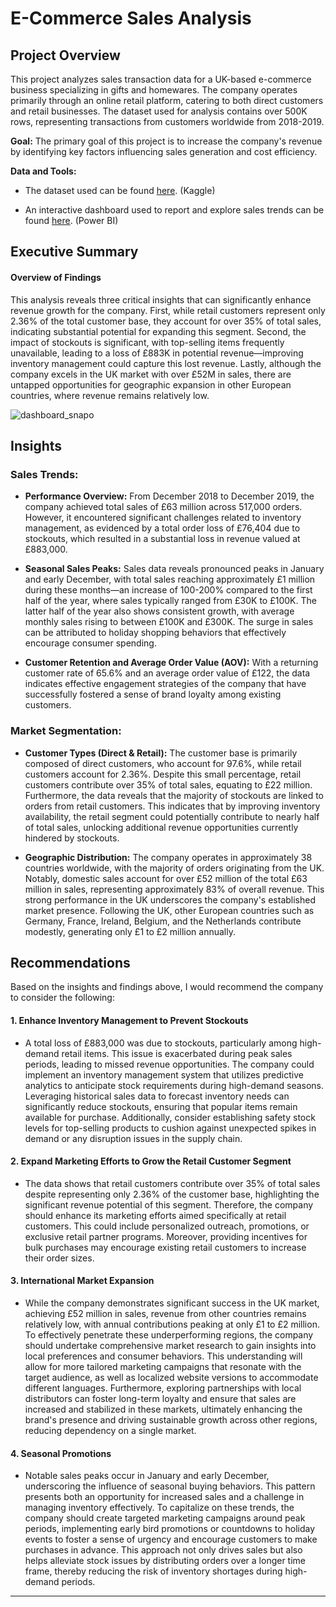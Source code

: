 # E-Commerce Sales Analysis

## Project Overview

This project analyzes sales transaction data for a UK-based e-commerce business specializing in gifts and homewares. The company operates primarily through an online retail platform, catering to both direct customers and retail businesses.  The dataset used for analysis contains over 500K rows, representing transactions from customers worldwide from 2018-2019.

**Goal:** The primary goal of this project is to increase the company's revenue by identifying key factors influencing sales generation and cost efficiency.

**Data and Tools:**

- The dataset used can be found [here](https://www.kaggle.com/datasets/gabrielramos87/an-online-shop-business/data). (Kaggle)

- An interactive dashboard used to report and explore sales trends can be found [here](https://app.powerbi.com/view?r=eyJrIjoiYzkxM2MzODktOTRiZi00OTBkLTgxOGItYjQxYzhhYTFhODA5IiwidCI6IjI3MWQ1ZTdiLTEzNTAtNGI5Ni1hYjg0LTUyZGJkYTRjZjQwYyIsImMiOjEwfQ%3D%3D&pageName=6b650cd31a16e93ba4dc). (Power BI)




## Executive Summary
#### Overview of Findings

This analysis reveals three critical insights that can significantly enhance revenue growth for the company. First, while retail customers represent only 2.36% of the total customer base, they account for over 35% of total sales, indicating substantial potential for expanding this segment. Second, the impact of stockouts is significant, with top-selling items frequently unavailable, leading to a loss of £883K in potential revenue—improving inventory management could capture this lost revenue. Lastly, although the company excels in the UK market with over £52M in sales, there are untapped opportunities for geographic expansion in other European countries, where revenue remains relatively low.


![dashboard_snapo](https://github.com/user-attachments/assets/1d54feaf-7579-4dc0-bf69-2f49dc119356)




## Insights 
### Sales Trends:

* **Performance Overview:** From December 2018 to December 2019, the company achieved total sales of £63 million across 517,000 orders. However, it encountered significant challenges related to inventory management, as evidenced by a total order loss of £76,404 due to stockouts, which resulted in a substantial loss in revenue valued at £883,000.

* **Seasonal Sales Peaks:** Sales data reveals pronounced peaks in January and early December, with total sales reaching approximately £1 million during these months—an increase of 100-200% compared to the first half of the year, where sales typically ranged from £30K to £100K. The latter half of the year also shows consistent growth, with average monthly sales rising to between £100K and £300K. The surge in sales can be attributed to holiday shopping behaviors that effectively encourage consumer spending. 

* **Customer Retention and Average Order Value (AOV):** With a returning customer rate of 65.6% and an average order value of £122, the data indicates effective engagement strategies of the company that have successfully fostered a sense of brand loyalty among existing customers.

### Market Segmentation:
  
* **Customer Types (Direct & Retail):** The customer base is primarily composed of direct customers, who account for 97.6%, while retail customers account for 2.36%. Despite this small percentage, retail customers contribute over 35% of total sales, equating to £22 million. Furthermore, the data reveals that the majority of stockouts are linked to orders from retail customers. This indicates that by improving inventory availability, the retail segment could potentially contribute to nearly half of total sales, unlocking additional revenue opportunities currently hindered by stockouts.

* **Geographic Distribution:** The company operates in approximately 38 countries worldwide, with the majority of orders originating from the UK. Notably, domestic sales account for over £52 million of the total £63 million in sales, representing approximately 83% of overall revenue. This strong performance in the UK underscores the company's established market presence. Following the UK, other European countries such as Germany, France, Ireland, Belgium, and the Netherlands contribute modestly, generating only £1 to £2 million annually.

## Recommendations

Based on the insights and findings above, I would recommend the company to consider the following: 

#### 1. Enhance Inventory Management to Prevent Stockouts 

* A total loss of £883,000 was due to stockouts, particularly among high-demand retail items. This issue is exacerbated during peak sales periods, leading to missed revenue opportunities. The company could implement an inventory management system that utilizes predictive analytics to anticipate stock requirements during high-demand seasons. Leveraging historical sales data to forecast inventory needs can significantly reduce stockouts, ensuring that popular items remain available for purchase. Additionally, consider establishing safety stock levels for top-selling products to cushion against unexpected spikes in demand or any disruption issues in the supply chain.


#### 2. Expand Marketing Efforts to Grow the Retail Customer Segment
* The data shows that retail customers contribute over 35% of total sales despite representing only 2.36% of the customer base, highlighting the significant revenue potential of this segment. Therefore, the company should enhance its marketing efforts aimed specifically at retail customers. This could include personalized outreach, promotions, or exclusive retail partner programs. Moreover, providing incentives for bulk purchases may encourage existing retail customers to increase their order sizes. 

#### 3. International Market Expansion
* While the company demonstrates significant success in the UK market, achieving £52 million in sales, revenue from other countries remains relatively low, with annual contributions peaking at only £1 to £2 million. To effectively penetrate these underperforming regions, the company should undertake comprehensive market research to gain insights into local preferences and consumer behaviors. This understanding will allow for more tailored marketing campaigns that resonate with the target audience, as well as localized website versions to accommodate different languages. Furthermore, exploring partnerships with local distributors can foster long-term loyalty and ensure that sales are increased and stabilized in these markets, ultimately enhancing the brand's presence and driving sustainable growth across other regions, reducing dependency on a single market.

#### 4. Seasonal Promotions

* Notable sales peaks occur in January and early December, underscoring the influence of seasonal buying behaviors. This pattern presents both an opportunity for increased sales and a challenge in managing inventory effectively. To capitalize on these trends, the company should create targeted marketing campaigns around peak periods, implementing early bird promotions or countdowns to holiday events to foster a sense of urgency and encourage customers to make purchases in advance. This approach not only drives sales but also helps alleviate stock issues by distributing orders over a longer time frame, thereby reducing the risk of inventory shortages during high-demand periods.








_____________________
